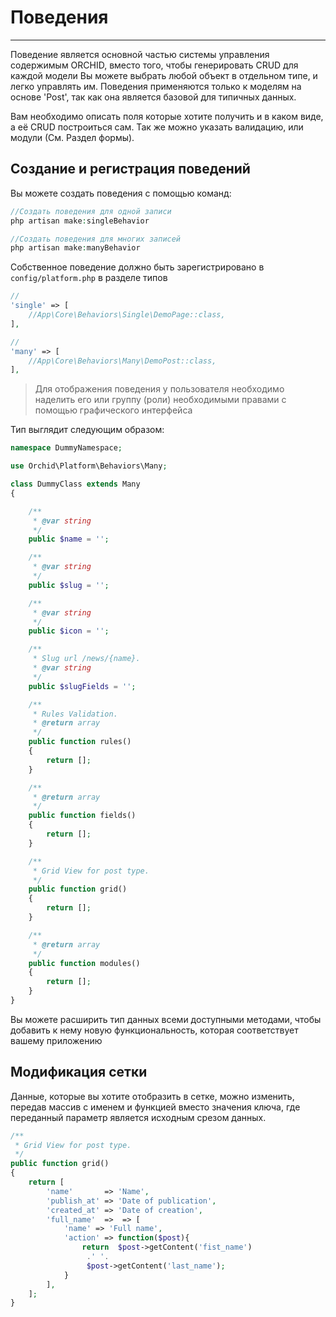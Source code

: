 # Поведения 
----------

Поведение является основной частью системы управления содержимым ORCHID, вместо того, чтобы генерировать CRUD для каждой модели
Вы можете выбрать любой объект в отдельном типе, и легко управлять им. Поведения применяются только к
моделям на основе 'Post', так как она является базовой для типичных данных.

Вам необходимо описать поля которые хотите получить и в каком виде, а её CRUD построиться сам.
Так же можно указать валидацию, или модули (См. Раздел формы).


## Создание и регистрация поведений


Вы можете создать поведения с помощью команд:

```php
//Создать поведения для одной записи  
php artisan make:singleBehavior      

//Создать поведения для многих записей
php artisan make:manyBehavior
```

Собственное поведение должно быть зарегистрировано в `config/platform.php` в разделе типов


```php
//
'single' => [
    //App\Core\Behaviors\Single\DemoPage::class,
],

//
'many' => [
    //App\Core\Behaviors\Many\DemoPost::class,
],
```

> Для отображения поведения у пользователя необходимо наделить его
или группу (роли) необходимыми правами с помощью графического интерфейса

Тип выглядит следующим образом:

```php
namespace DummyNamespace;

use Orchid\Platform\Behaviors\Many;

class DummyClass extends Many
{

    /**
     * @var string
     */
    public $name = '';

    /**
     * @var string
     */
    public $slug = '';

    /**
     * @var string
     */
    public $icon = '';

    /**
     * Slug url /news/{name}.
     * @var string
     */
    public $slugFields = '';

    /**
     * Rules Validation.
     * @return array
     */
    public function rules()
    {
        return [];
    }

    /**
     * @return array
     */
    public function fields()
    {
        return [];
    }

    /**
     * Grid View for post type.
     */
    public function grid()
    {
        return [];
    }

    /**
     * @return array
     */
    public function modules()
    {
        return [];
    }
}

```

Вы можете расширить тип данных всеми доступными методами,
 чтобы добавить к нему новую функциональность, которая соответствует вашему приложению

 
## Модификация сетки
 

Данные, которые вы хотите отобразить в сетке, можно изменить,
 передав массив с именем и функцией вместо значения ключа,
  где переданный параметр является исходным срезом данных.

 ```php
 /**
  * Grid View for post type.
  */
 public function grid()
 {
     return [
         'name'       => 'Name',
         'publish_at' => 'Date of publication',
         'created_at' => 'Date of creation',
         'full_name'  =>  => [
             'name' => 'Full name',
             'action' => function($post){
                 return  $post->getContent('fist_name') 
                  .' '.
                  $post->getContent('last_name');
             }
         ],
     ];
 }

```
